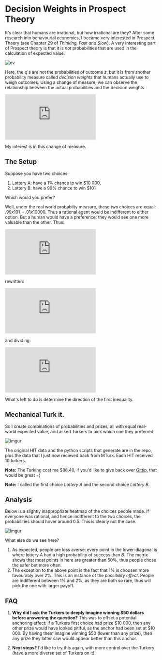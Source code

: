 Decision Weights in Prospect Theory
================


It's clear that humans are irrational, but how irrational are they? After some research into behavourial economics, I became very interested in Prospect Theory (see Chapter 29 of *Thinking, Fast and Slow*). A very interesting part of Prospect theory is that it is *not* probabilities that are used in the calculation of expected value: 

![ev](http://latex.codecogs.com/gif.latex?E^{\\mathbf{Q}}[&space;Z&space;]&space;=&space;\\sum_{z_i}&space;q_i&space;z_i)

Here, the *q*'s are not the probabilities of outcome *z*, but it is from another probability measure called *decision weights* that humans actually use to weigh outcomes. Using a change of measure, we can observe the relationship between the actual probabilities and the decision weights: 

![cmg](http://latex.codecogs.com/gif.latex?E%5E%7B%5Cmathbf%7BQ%7D%7D%5B%20Z%20%5D%20%3D%20E%5E%7B%5Cmathbf%7BP%7D%7D%5Cleft%5B%20Z%20%5Cfrac%7BdQ%7D%7BdP%7D%5Cright%5D%20%3D%20%5Csum_%7Bz%7D%20p_i%20%5Cleft%28%5Cfrac%7Bq_i%7D%7Bp_i%7D%20z%5Cright%29)

My interest is in this change of measure. 



## The Setup

Suppose you have two choices:

1. Lottery A: have a 1% chance to win $10 000, 
2. Lottery B: have a 99% chance to win $101


Which would you prefer?

Well, under the real world probabilty measure, these two choices are equal: .99*x*101 = .01*x*10000. Thus a rational agent would be indifferent to either option. But a human would have a preference: they would see one more valuable than the other. Thus:

![inq](http://latex.codecogs.com/gif.latex?E%5E%7B%5Cmathbf%7BP%7D%7D%5B%20Z_1%20%5D%20%3D%20E%5E%7B%5Cmathbf%7BP%7D%7D%5B%20Z_2%20%5D%2C%20%5C%3B%5C%3B%20E%5E%7B%5Cmathbf%7BQ%7D%7D%5B%20Z_1%20%5D%20%3E%20E%5E%7B%5Cmathbf%7BQ%7D%7D%5B%20Z_2%20%5D)

rewritten: 

![inq2](http://latex.codecogs.com/gif.latex?p_1Z_1%20%3D%20p_2Z_2%2C%20%5C%3B%5C%3B%20q_1Z_1%20%3E%20q_2Z_2)

and dividing:

![inq3](http://latex.codecogs.com/gif.latex?%5Cfrac%7Bq_1%7D%7Bp_1%7D%20%3E%20%5Cfrac%7Bq_2%7D%7Bp_2%7D%20%5C%5C%20%5CRightarrow%20%5Cfrac%7BdQ%7D%7BdP%7D%28p_1%29%20%3E%20%5Cfrac%7BdQ%7D%7BdP%7D%28p_2%29)

What's left to do is determine the direction of the first inequality. 

## Mechanical Turk it. 


So I create combinations of probabilities and prizes, all with equal real-world expected value, and asked Turkers to pick which one they preferred: 

![Imgur](http://i.imgur.com/KHePN5a.png)

The original HIT data and the python scripts that generate are in the repo, plus the data that I just now recieved back from MTurk. Each HIT received 10 turkers. 


**Note:** The Turking cost me $88.40, if you'd like to give back over [Gittip](https://www.gittip.com/CamDavidsonPilon/), that would be great =)
 
**Note:** I called the first choice *Lottery A* and the second choice *Lottery B*.
 
## Analysis

Below is a slightly inappropriate heatmap of the choices people made. If everyone was rational, and hence indifferent to the two choices, the probabilities should hover around 0.5. This is clearly not the case. 

![Imgur](http://i.imgur.com/poAzHxZ.png)
 
What else do we see here?

1. As expected, people are loss averse: every point in the lower-diagonal is where lottery *A* had a high probability of success than *B*. The matrix shows that most points in here are greater than 50%, thus people chose the safer bet more often. 
2. The exception to the above point is the fact that 1% is choosen more favourably over 2%. This is an instance of the *possibility effect*. People are indifferent between 1% and 2%, as they are both so rare, thus will pick the one with larger payoff. 


## FAQ

1. **Why did I ask the Turkers to deeply imagine winning $50 dollars before answering the question?** This was to offset a potential anchoring effect: if a Turkers first choice had prize $10 000, then any other prize would have looked pitiful, as the anchor had been set at $10 000. By having them imagine winning $50 (lower than any prize), then any prize they latter saw would appear better than this anchor. 
 
2. **Next steps?** I'd like to try this again, with more control over the Turkers (have a more diverse set of Turkers on it).
